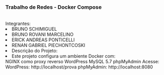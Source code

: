 <h3>Trabalho de Redes - Docker Compose</h3>
</hr>
<br>
Integrantes:
<br>
<li>BRUNO SCHIMIGUEL
<li>BRUNO ROVANI MARCELINO
<li>ERICK ANDREAS PONTICELLI
<li>RENAN GABRIEL PIECHONTCOSKI
<li>Descrição do Projeto:
<li>Este projeto configura um ambiente Docker com:
</hr>
  <br>
NGINX como proxy reverso
WordPress
MySQL 5.7
phpMyAdmin
Acesse: WordPress: http://localhost/prova
phpMyAdmin: http://localhost:8080
